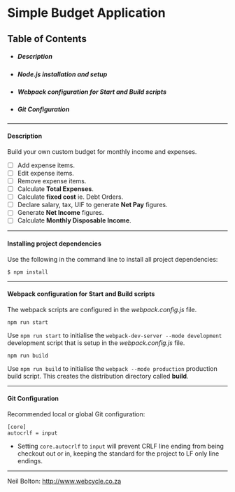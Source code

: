 # Simple Budget Application

## Table of Contents

* ##### Description
* ##### Node.js installation and setup
* ##### Webpack configuration for Start and Build scripts
* ##### Git Configuration


***

#### Description

Build your own custom budget for monthly income and expenses.

- [ ] Add expense items.
- [ ] Edit expense items.
- [ ] Remove expense items.
- [ ] Calculate **Total Expenses**.
- [ ] Calculate **fixed cost** ie. Debt Orders.
- [ ] Declare salary, tax, UIF to generate **Net Pay** figures.
- [ ] Generate **Net Income** figures.
- [ ] Calculate **Monthly Disposable Income**.

***

#### Installing project dependencies

Use the following in the command line to install all project dependencies:

```
$ npm install
```

***

#### Webpack configuration for Start and Build scripts

The webpack scripts are configured in the *webpack.config.js* file.

```
npm run start
```
Use `npm run start` to initialise the `webpack-dev-server --mode development` development script that is setup in the *webpack.config.js* file.

```
npm run build
```
Use `npm run build` to initialise the `webpack --mode production` production build script. This creates the distribution directory called **build**.

***

#### Git Configuration

Recommended local or global Git configuration:

```
[core]
autocrlf = input
```

- Setting `core.autocrlf` to `input` will prevent CRLF line ending from being checkout out or in, keeping the standard for the project to LF only line endings.

***

Neil Bolton: http://www.webcycle.co.za
